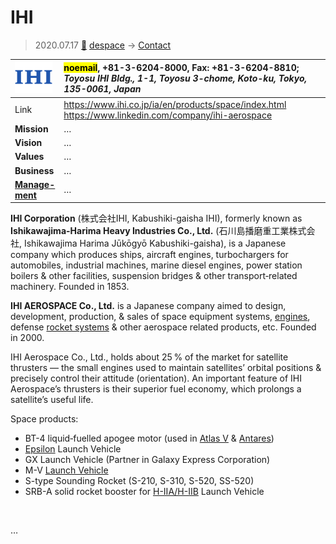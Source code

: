 # IHI
> 2020.07.17 [🚀](../index/index.md) [despace](index.md) → [Contact](contact.md)

|[![](f/contact/i/ihi_logo1_thumb.png)](f/contact/i/ihi_logo1.png)|<mark>noemail</mark>, +81-3-6204-8000, Fax: +81-3-6204-8810;<br> *Toyosu IHI Bldg., 1-1, Toyosu 3-chome, Koto-ku, Tokyo, 135-0061, Japan*|
|:--|:--|
|Link|<https://www.ihi.co.jp/ia/en/products/space/index.html><br> <https://www.linkedin.com/company/ihi-aerospace>|
|**Mission**|…|
|**Vision**|…|
|**Values**|…|
|**Business**|…|
|**[Manage-<br>ment](mgmt.md)**|…|

**IHI Corporation** (株式会社IHI, Kabushiki-gaisha IHI), formerly known as **Ishikawajima-Harima Heavy Industries Co., Ltd.** (石川島播磨重工業株式会社, Ishikawajima Harima Jūkōgyō Kabushiki-gaisha), is a Japanese company which produces ships, aircraft engines, turbochargers for automobiles, industrial machines, marine diesel engines, power station boilers & other facilities, suspension bridges & other transport‑related machinery. Founded in 1853.

**IHI AEROSPACE Co., Ltd.** is a Japanese company aimed to design, development, production, & sales of space equipment systems, [engines](ps.md), defense [rocket systems](lv.md) & other aerospace related products, etc. Founded in 2000.

IHI Aerospace Co., Ltd., holds about 25 % of the market for satellite thrusters — the small engines used to maintain satellites’ orbital positions & precisely control their attitude (orientation). An important feature of IHI Aerospace’s thrusters is their superior fuel economy, which prolongs a satellite’s useful life.

Space products:

   - BT-4 liquid‑fuelled apogee motor (used in [Atlas V](atlas) & [Antares](antares.md))
   - [Epsilon](epsilon.md) Launch Vehicle
   - GX Launch Vehicle (Partner in Galaxy Express Corporation)
   - M-V [Launch Vehicle](lv.md)
   - S-type Sounding Rocket (S-210, S-310, S-520, SS-520)
   - SRB-A solid rocket booster for [H-IIA/H-IIB](h2.md) Launch Vehicle

<p style="page-break-after:always"> </p>

…

